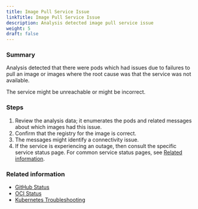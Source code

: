 ```yaml
---
title: Image Pull Service Issue
linkTitle: Image Pull Service Issue
description: Analysis detected image pull service issue
weight: 5
draft: false
---
```


### Summary
Analysis detected that there were pods which had issues due to failures to pull an image or images where the root cause was that the service was not available.

The service might be unreachable or might be incorrect.

### Steps
1. Review the analysis data; it enumerates the pods and related messages about which images had this issue.
2. Confirm that the registry for the image is correct.
3. The messages might identify a connectivity issue.
4. If the service is experiencing an outage, then consult the specific service status page. For common service status pages, see [Related information](#related-information).

### Related information
* [GitHub Status](https://www.githubstatus.com/)
* [OCI Status](https://ocistatus.oraclecloud.com/)
* [Kubernetes Troubleshooting](https://kubernetes.io/docs/tasks/debug-application-cluster/troubleshooting/)
